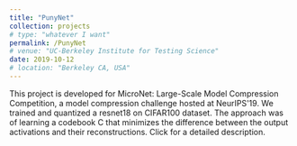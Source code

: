 ```yaml
---
title: "PunyNet"
collection: projects
# type: "whatever I want"
permalink: /PunyNet
# venue: "UC-Berkeley Institute for Testing Science"
date: 2019-10-12
# location: "Berkeley CA, USA"
---
```

This project is developed for MicroNet: Large-Scale Model Compression Competition, a model compression challenge hosted at NeurIPS'19.
We trained and quantized a resnet18 on CIFAR100 dataset.
The approach was of learning a codebook C that minimizes the difference between the output activations and their reconstructions. Click for a detailed description.
